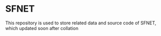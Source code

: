 # SFNET
This repository is used to store related data and source code of SFNET, which updated soon after collation
